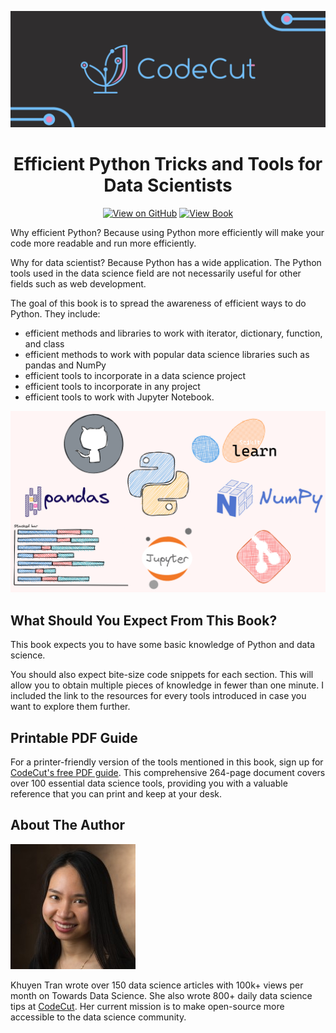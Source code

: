 [<img src="img/codecut.jpg">](https://codecut.ai/?utm_source=github&utm_medium=efficient_python_tricks&utm_campaign=github_banner)

<div align="center">
<h1 align="center">
Efficient Python Tricks and Tools for Data Scientists  
</h3>

[![View on GitHub](https://img.shields.io/badge/GitHub-View_on_GitHub-blue?logo=GitHub)](https://github.com/khuyentran1401/Efficient_Python_tricks_and_tools_for_data_scientists) [![View Book](https://img.shields.io/badge/Book-View%20Book-red?style=plastic&logo=book)](https://khuyentran1401.github.io/Efficient_Python_tricks_and_tools_for_data_scientists)
</div>

Why efficient Python? Because using Python more efficiently will make your code more readable and run more efficiently.

Why for data scientist? Because Python has a wide application. The Python tools used in the data science field are not necessarily useful for other fields such as web development. 

The goal of this book is to spread the awareness of efficient ways to do Python. They include:
* efficient methods and libraries to work with iterator, dictionary, function, and class
* efficient methods to work with popular data science libraries such as pandas and NumPy
* efficient tools to incorporate in a data science project
* efficient tools to incorporate in any project
* efficient tools to work with Jupyter Notebook.

![image](img/tools.png)

## What Should You Expect From This Book?
This book expects you to have some basic knowledge of Python and data science. 

You should also expect bite-size code snippets for each section. This will allow you to obtain multiple pieces of knowledge in fewer than one minute. I included the link to the resources for every tools introduced in case you want to explore them further. 

## Printable PDF Guide

For a printer-friendly version of the tools mentioned in this book, sign up for [CodeCut's free PDF guide](https://codecut.ai/data-scientist-toolkit/?utm_source=github&utm_medium=defficient_python_tricks&utm_campaign=free_pdf). This comprehensive 264-page document covers over 100 essential data science tools, providing you with a valuable reference that you can print and keep at your desk.

## About The Author

![image](img/mypic.jpeg)

Khuyen Tran wrote over 150 data science articles with 100k+ views per month on Towards Data Science. She also wrote 800+ daily data science tips at [CodeCut](https://codecut.ai/?utm_source=github&utm_medium=efficient_python_tricks&utm_campaign=about_khuyen_tran). Her current mission is to make open-source more accessible to the data science community. 


